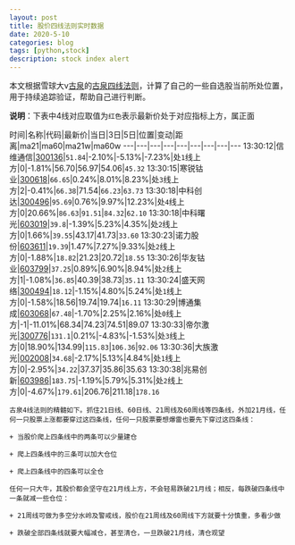 ```yaml
---
layout: post
title: 股价四线法则实时数据
date: 2020-5-10
categories: blog
tags: [python,stock]
description: stock index alert
---
```



本文根据雪球大v[古泉](https://xueqiu.com/u/7148646888)的[古泉四线法则](https://xueqiu.com/7148646888/130498192)，计算了自己的一些自选股当前所处位置，用于持续追踪验证，帮助自己进行判断。

**说明**：下表中4线对应取值为`红色`表示最新价处于对应指标上方，属正面

时间|名称|代码|最新价|当日|3日|5日|位置|变动|距离|ma21|ma60|ma21w|ma60w
---|---|---|---|---|---|---|---|---
13:30:12|信维通信|[300136](https://xueqiu.com/S/SZ300136)|`51.84`|-2.10%|-5.13%|-7.23%|处`1`线上方|0|-1.81%|56.70|56.97|54.06|`45.32`
13:30:15|寒锐钴业|[300618](https://xueqiu.com/S/SZ300618)|`66.65`|0.24%|8.01%|8.23%|处`3`线上方|2|-0.41%|`66.38`|71.54|`66.23`|`63.73`
13:30:18|中科创达|[300496](https://xueqiu.com/S/SZ300496)|`95.69`|0.76%|9.97%|12.23%|处`4`线上方|0|20.66%|`86.63`|`91.51`|`84.32`|`62.10`
13:30:18|中科曙光|[603019](https://xueqiu.com/S/SH603019)|`39.8`|-1.39%|5.23%|4.35%|处`2`线上方|0|1.66%|`39.55`|43.17|41.73|`33.60`
13:30:23|诺力股份|[603611](https://xueqiu.com/S/SH603611)|`19.39`|1.47%|7.27%|9.33%|处`2`线上方|0|-1.88%|`18.82`|21.23|20.72|`18.55`
13:30:26|华友钴业|[603799](https://xueqiu.com/S/SH603799)|`37.25`|0.89%|6.90%|8.94%|处`2`线上方|1|-1.08%|`36.85`|40.39|38.73|`35.11`
13:30:24|盛天网络|[300494](https://xueqiu.com/S/SZ300494)|`18.12`|-1.15%|4.80%|5.24%|处`1`线上方|0|-1.58%|18.56|19.74|19.74|`16.11`
13:30:29|博通集成|[603068](https://xueqiu.com/S/SH603068)|`67.48`|-1.70%|2.25%|2.16%|处`0`线上方|-1|-11.01%|68.34|74.23|74.51|89.07
13:30:33|帝尔激光|[300776](https://xueqiu.com/S/SZ300776)|`131.1`|0.21%|-4.83%|-1.53%|处`3`线上方|0|18.90%|134.99|`115.83`|`106.36`|`92.06`
13:30:36|大族激光|[002008](https://xueqiu.com/S/SZ002008)|`34.68`|-2.17%|5.13%|4.84%|处`1`线上方|0|-2.95%|`34.22`|37.37|35.86|35.63
13:30:38|兆易创新|[603986](https://xueqiu.com/S/SH603986)|`183.75`|-1.19%|5.79%|5.31%|处`2`线上方|0|-4.67%|`179.61`|206.76|211.18|`178.16`

```
古泉4线法则的精髓如下。抓住21日线、60日线、21周线及60周线等四条线，外加21月线，任何一只股票上涨都要穿过这四条线，任何一只股票要想爆雷也要先下穿过这四条线：

+ 当股价爬上四条线中的两条可以少量建仓

+ 爬上四条线中的三条可以加大仓位

+ 爬上四条线中的四条可以全仓

任何一只大牛，其股价都会坚守在21月线上方，不会轻易跌破21月线；相反，每跌破四条线中一条就减一些仓位：

+ 21周线可做为多空分水岭及警戒线，股价在21周线及60周线下方就要十分慎重，多看少做

+ 跌破全部四条线就要大幅减仓，甚至清仓，一旦跌破21月线，清仓观望
```